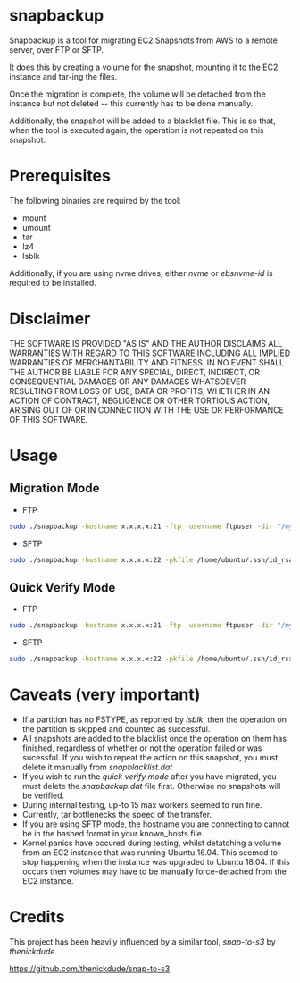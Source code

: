 # snapbackup

Snapbackup is a tool for migrating EC2 Snapshots from AWS to a remote server, over FTP or SFTP.

It does this by creating a volume for the snapshot, mounting it to the EC2 instance and tar-ing the files.

Once the migration is complete, the volume will be detached from the instance but not deleted -- this currently has to be done manually. 

Additionally, the snapshot will be added to a blacklist file. This is so that, when the tool is executed again, the operation is not repeated on this snapshot.

# Prerequisites 
The following binaries are required by the tool:
* mount
* umount
* tar
* lz4
* lsblk

Additionally, if you are using nvme drives, either *nvme* or *ebsnvme-id* is required to be installed.

# Disclaimer

THE SOFTWARE IS PROVIDED "AS IS" AND THE AUTHOR DISCLAIMS ALL WARRANTIES WITH REGARD TO THIS SOFTWARE INCLUDING ALL IMPLIED WARRANTIES OF MERCHANTABILITY AND FITNESS. IN NO EVENT SHALL THE AUTHOR BE LIABLE FOR ANY SPECIAL, DIRECT, INDIRECT, OR CONSEQUENTIAL DAMAGES OR ANY DAMAGES WHATSOEVER RESULTING FROM LOSS OF USE, DATA OR PROFITS, WHETHER IN AN ACTION OF CONTRACT, NEGLIGENCE OR OTHER TORTIOUS ACTION, ARISING OUT OF OR IN CONNECTION WITH THE USE OR PERFORMANCE OF THIS SOFTWARE.

# Usage

## Migration Mode

* FTP
```bash
sudo ./snapbackup -hostname x.x.x.x:21 -ftp -username ftpuser -dir "/my/path/here" -ftppass "PASSWORD" -maxworkers 15
```

* SFTP 
```bash
sudo ./snapbackup -hostname x.x.x.x:22 -pkfile /home/ubuntu/.ssh/id_rsa -username sftpuser -dir "/my/path/here" -knownhostspath /home/ubuntu/.ssh/known_hosts -maxworkers 15
```

## Quick Verify Mode

* FTP
```bash
sudo ./snapbackup -hostname x.x.x.x:21 -ftp -username ftpuser -dir "/my/path/here" -ftppass "PASSWORD" -maxworkers 15 -quickverify
```

* SFTP 
```bash
sudo ./snapbackup -hostname x.x.x.x:22 -pkfile /home/ubuntu/.ssh/id_rsa -username sftpuser -dir "/my/path/here" -knownhostspath /home/ubuntu/.ssh/known_hosts -maxworkers 15 -quickverify
```



# Caveats (very important)

* If a partition has no FSTYPE, as reported by *lsblk*, then the operation on the partition is skipped and counted as successful.
* All snapshots are added to the blacklist once the operation on them has finished, regardless of whether or not the operation failed or was sucessful. If you wish to repeat the action on this snapshot, you must delete it manually from *snapblacklist.dat*
* If you wish to run the *quick verify mode* after you have migrated, you must delete the *snapbackup.dat* file first. Otherwise no snapshots will be verified.
* During internal testing, up-to 15 max workers seemed to run fine. 
* Currently, tar bottlenecks the speed of the transfer.
* If you are using SFTP mode, the hostname you are connecting to cannot be in the hashed format in your known_hosts file.
* Kernel panics have occured during testing, whilst detatching a volume from an EC2 instance that was running Ubuntu 16.04. This seemed to stop happening when the instance was upgraded to Ubuntu 18.04. If this occurs then volumes may have to be manually force-detached from the EC2 instance.

# Credits

This project has been heavily influenced by a similar tool, *snap-to-s3* by *thenickdude*.

https://github.com/thenickdude/snap-to-s3
